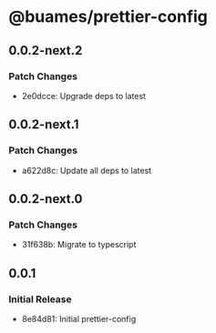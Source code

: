 # @buames/prettier-config

## 0.0.2-next.2

### Patch Changes

- 2e0dcce: Upgrade deps to latest

## 0.0.2-next.1

### Patch Changes

- a622d8c: Update all deps to latest

## 0.0.2-next.0

### Patch Changes

- 31f638b: Migrate to typescript

## 0.0.1

### Initial Release

- 8e84d81: Initial prettier-config
